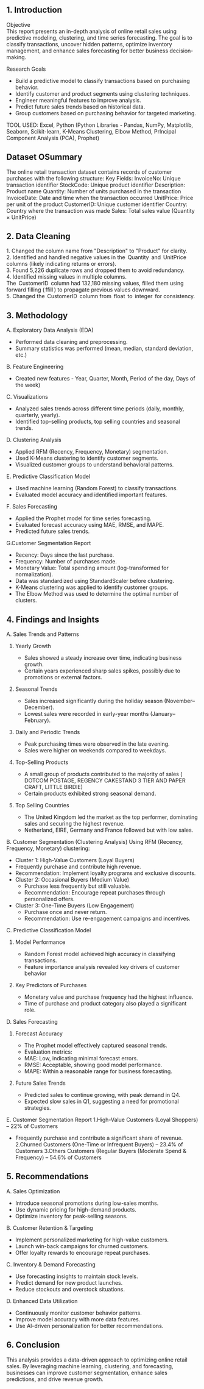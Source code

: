 ## 1. Introduction
Objective  
This report presents an in-depth analysis of online retail sales using predictive modeling, clustering, and time series forecasting. The goal is to classify transactions, uncover hidden patterns, optimize inventory management, and enhance sales forecasting for better business decision-making.  

Research Goals
- Build a predictive model to classify transactions based on purchasing behavior.  
- Identify customer and product segments using clustering techniques.  
- Engineer meaningful features to improve analysis.  
- Predict future sales trends based on historical data.  
- Group customers based on purchasing behavior for targeted marketing.  

TOOL USED: Excel, Python (Python Libraries - Pandas, NumPy, Matplotlib, Seaborn, Scikit-learn, K-Means Clustering, Elbow Method, Prlncipal Component Analysis (PCA), Prophet)

## Dataset OSummary

The online retail transaction dataset contains records of customer purchases with the following structure:
Key Fields:
InvoiceNo: Unique transaction identifier
StockCode: Unique product identifier
Description: Product name
Quantity: Number of units purchased in the transaction
InvoiceDate: Date and time when the transaction occurred
UnitPrice: Price per unit of the product
CustomerID: Unique customer identifier
Country: Country where the transaction was made
Sales: Total sales value (Quantity × UnitPrice)

## 2. Data Cleaning
 
1.⁠ ⁠Changed the column name from "Description" to "Product" for clarity.  
2.⁠ Identified and handled negative values in the ⁠ Quantity ⁠ and ⁠ UnitPrice ⁠ columns (likely indicating returns or errors).  
3.⁠ ⁠Found 5,226 duplicate rows and dropped them to avoid redundancy.  
4. Identified missing values in multiple columns.  
 The ⁠ CustomerID ⁠ column had 132,180 missing values, filled them using forward filling (⁠ ffill ⁠) to propagate previous values downward.  
5.⁠ ⁠Changed the ⁠ CustomerID ⁠ column from ⁠ float ⁠ to ⁠ integer ⁠ for consistency.  


## 3. Methodology  

A. Exploratory Data Analysis (EDA)
- Performed data cleaning and preprocessing.
- Summary statistics was performed (mean, median, standard deviation, etc.)

B. Feature Engineering
- Created new features - Year, Quarter, Month, Period of the day, Days of the week)

C. Visualizations
- Analyzed sales trends across different time periods (daily, monthly, quarterly, yearly).  
- Identified top-selling products, top selling countries and seasonal trends.  

D. Clustering Analysis
- Applied RFM (Recency, Frequency, Monetary) segmentation.  
- Used K-Means clustering to identify customer segments.  
- Visualized customer groups to understand behavioral patterns.  

E. Predictive Classification Model
- Used machine learning (Random Forest) to classify transactions.  
- Evaluated model accuracy and identified important features.  

F. Sales Forecasting 
- Applied the Prophet model for time series forecasting.  
- Evaluated forecast accuracy using MAE, RMSE, and MAPE.  
- Predicted future sales trends.  

G.Customer Segmentation Report  
- Recency: Days since the last purchase.  
- Frequency: Number of purchases made.  
- Monetary Value: Total spending amount (log-transformed for normalization).  
- Data was standardized using StandardScaler before clustering.  
- K-Means clustering was applied to identify customer groups.  
- The Elbow Method was used to determine the optimal number of clusters. 

## 4. Findings and Insights  

A. Sales Trends and Patterns 
1. Yearly Growth
   - Sales showed a steady increase over time, indicating business growth.  
   - Certain years experienced sharp sales spikes, possibly due to promotions or external factors.  

2. Seasonal Trends  
   - Sales increased significantly during the holiday season (November–December).  
   - Lowest sales were recorded in early-year months (January–February).  

3. Daily and Periodic Trends 
   - Peak purchasing times were observed in the late evening.  
   - Sales were higher on weekends compared to weekdays.  

4. Top-Selling Products 
   - A small group of products contributed to the majority of sales ( DOTCOM POSTAGE, REGENCY CAKESTAND 3 TIER AND PAPER CRAFT, LITTLE BIRDIE) 
   - Certain products exhibited strong seasonal demand.
5. Top Selling Countries
   - The United Kingdom led the market as the top performer, dominating sales and securing the highest revenue.
   - Netherland, EIRE, Germany and France followed but with low sales.

B. Customer Segmentation (Clustering Analysis) 
Using RFM (Recency, Frequency, Monetary) clustering:  
- Cluster 1: High-Value Customers (Loyal Buyers) 
- Frequently purchase and contribute high revenue.  
 - Recommendation: Implement loyalty programs and exclusive discounts.  
- Cluster 2: Occasional Buyers (Medium Value) 
  - Purchase less frequently but still valuable.  
  - Recommendation: Encourage repeat purchases through personalized offers.  
- Cluster 3: One-Time Buyers (Low Engagement) 
  - Purchase once and never return.  
  - Recommendation: Use re-engagement campaigns and incentives.  

C. Predictive Classification Model 
1. Model Performance
   - Random Forest model achieved high accuracy in classifying transactions.  
   - Feature importance analysis revealed key drivers of customer behavior  

2. Key Predictors of Purchases 
   - Monetary value and purchase frequency had the highest influence.  
   - Time of purchase and product category also played a significant role.  

D. Sales Forecasting
1. Forecast Accuracy 
   - The Prophet model effectively captured seasonal trends.  
   - Evaluation metrics:  
   - MAE: Low, indicating minimal forecast errors.  
   - RMSE: Acceptable, showing good model performance.  
   - MAPE: Within a reasonable range for business forecasting. 

2. Future Sales Trends  
   - Predicted sales to continue growing, with peak demand in Q4.  
   - Expected slow sales in Q1, suggesting a need for promotional strategies.  

E. Customer Segmentation Report
1.High-Value Customers (Loyal Shoppers) – 22% of Customers  
   - Frequently purchase and contribute a significant share of revenue. 
2.Churned Customers (One-Time or Infrequent Buyers) – 23.4% of Customers
3.Others Customers (Regular Buyers (Moderate Spend & Frequency) – 54.6% of Customers


##  5. Recommendations 

A. Sales Optimization
- Introduce seasonal promotions during low-sales months.  
- Use dynamic pricing for high-demand products.  
- Optimize inventory for peak-selling seasons.  




B. Customer Retention & Targeting  
- Implement personalized marketing for high-value customers.  
- Launch win-back campaigns for churned customers.  
- Offer loyalty rewards to encourage repeat purchases.  

C. Inventory & Demand Forecasting 
- Use forecasting insights to maintain stock levels.  
- Predict demand for new product launches.  
- Reduce stockouts and overstock situations.  

D. Enhanced Data Utilization  
- Continuously monitor customer behavior patterns.  
- Improve model accuracy with more data features.  
- Use AI-driven personalization for better recommendations.  



## 6. Conclusion
This analysis provides a data-driven approach to optimizing online retail sales. By leveraging machine learning, clustering, and forecasting, businesses can improve customer segmentation, enhance sales predictions, and drive revenue growth.  

